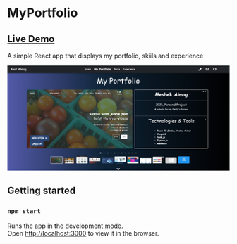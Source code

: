 # MyPortfolio
##  [Live Demo](https://my-portfolio-asaf.netlify.app/)

A simple React app that displays my portfolio, skiils and experience

![Home Page](https://github.com/asaf6024/My-Portfolio/blob/master/public/img/portfolio.PNG)

## Getting started

### `npm start`

Runs the app in the development mode.<br />
Open [http://localhost:3000](http://localhost:3000) to view it in the browser.


